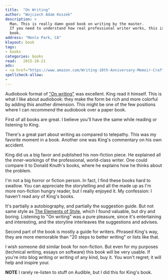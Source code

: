```yaml
---
title:  "On Writing"
author: "Wojciech Adam Koszek"
description: >
  Man. This is really damn good book on writing by the master. 
  If you need to understand how real professional writer works, this is the
  book.
address: "Menlo Park, CA"
klayout: book
tags:
- books
categories: books
read:	2015-10-21
ads:
- <a href="https://www.amazon.com/Writing-10th-Anniversary-Memoir-Craft/dp/1439156816/ref=as_li_ss_il?s=books&ie=UTF8&qid=1466061022&sr=1-3&keywords=On+Writing%3A+A+Memoir+of+the+Craft&linkCode=li2&tag=wkoszek08-20&linkId=92decb26ecb2e77c1230dba84f6f6b79" target="_blank"><img border="0" src="//ws-na.amazon-adsystem.com/widgets/q?_encoding=UTF8&ASIN=1439156816&Format=_SL160_&ID=AsinImage&MarketPlace=US&ServiceVersion=20070822&WS=1&tag=wkoszek08-20" ></a><img src="//ir-na.amazon-adsystem.com/e/ir?t=wkoszek08-20&l=li2&o=1&a=1439156816" width="1" height="1" border="0" alt="" style="border:none !important; margin:0px !important;" />
spellcheck-allow:
- 
---
```


Audiobook format of
["On writing"](http://amzn.to/2mMaaEW)
was excellent.
King read it himself.
This is what I like about audiobook: they make the form be rich and more colorful
by adding this another dimension.
This might be one of the few positions where I can *recommend* the audiobook
over a paper book.

First of all books are great.
I believe you'll have the same while reading or listening to King.

There's a great part about writing as compared to telepathy. This was my
favorite moment in a book. Another one was King's commentary on his own
accident.

King did us a big favor and published his non-fiction piece.
He explained all the inner-workings of the professional, world-class
writer.
One could compare it to Donald Knuth's books, where he explains how he
thinks about the problem.


I'm not a big horror or fiction person. In fact, I find these books hard to
swallow.
You can appreciate the storytelling and all the made up 
as I'm more non-fiction hungry reader, but I really enjoyed it.
My confession: I haven't read any of King's books.

It's partially a autobiography, and partially the suggestion guide. But not
same style as [The Elements of Style](http://amzn.to/2lkwaK4), which I found
valuable, but dry and boring. Listening to "On writing" was a pure pleasure,
since it's entertaining and interesting, and the storyline interleaves the
suggestions and advises.

Second part of the book is mostly a guide for writers. Phrased King's way,
they are more memorable than "20 steps to better writing" or lists like
that.

I wish someone did similar book for non-fiction.
But even for my purposes (technical writing, essays on software) this book
will be very usable.
If you're into blog writing or writing of any kind, buy it. You won't
regret; it will help and inspire your.

**NOTE** I rarely re-listen to stuff on Audible, but I did this for King's
book.

